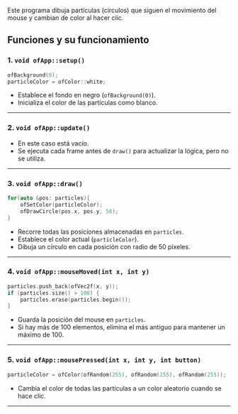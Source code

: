 
Este programa dibuja partículas (círculos) que siguen el movimiento del mouse y cambian de color al hacer clic.

## Funciones y su funcionamiento

### 1. `void ofApp::setup()`
```cpp
ofBackground(0);
particleColor = ofColor::white;
```
- Establece el fondo en negro (`ofBackground(0)`).
- Inicializa el color de las partículas como blanco.

---

### 2. `void ofApp::update()`
- En este caso está vacío.
- Se ejecuta cada frame antes de `draw()` para actualizar la lógica, pero no se utiliza.

---

### 3. `void ofApp::draw()`
```cpp
for(auto &pos: particles){
    ofSetColor(particleColor);
    ofDrawCircle(pos.x, pos.y, 50);
}
```
- Recorre todas las posiciones almacenadas en `particles`.
- Establece el color actual (`particleColor`).
- Dibuja un círculo en cada posición con radio de 50 píxeles.

---

### 4. `void ofApp::mouseMoved(int x, int y)`
```cpp
particles.push_back(ofVec2f(x, y));
if (particles.size() > 100) {
    particles.erase(particles.begin());
}
```
- Guarda la posición del mouse en `particles`.
- Si hay más de 100 elementos, elimina el más antiguo para mantener un máximo de 100.

---

### 5. `void ofApp::mousePressed(int x, int y, int button)`
```cpp
particleColor = ofColor(ofRandom(255), ofRandom(255), ofRandom(255));
```
- Cambia el color de todas las partículas a un color aleatorio cuando se hace clic.

---